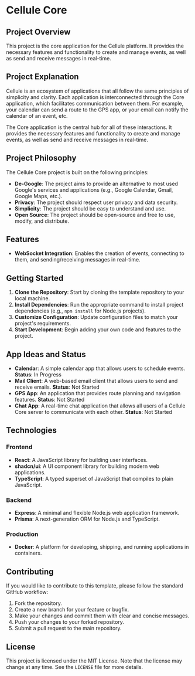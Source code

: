 # Cellule Core

## Project Overview

This project is the core application for the Cellule platform. It provides the necessary features and functionality to create and manage events, as well as send and receive messages in real-time.

## Project Explanation

Cellule is an ecosystem of applications that all follow the same principles of simplicity and clarity. Each application is interconnected through the Core application, which facilitates communication between them. For example, your calendar can send a route to the GPS app, or your email can notify the calendar of an event, etc.

The Core application is the central hub for all of these interactions. It provides the necessary features and functionality to create and manage events, as well as send and receive messages in real-time.

## Project Philosophy

The Cellule Core project is built on the following principles:

- **De-Google**: The project aims to provide an alternative to most used Google's services and applications (e.g., Google Calendar, Gmail, Google Maps, etc.).
- **Privacy**: The project should respect user privacy and data security.
- **Simplicity**: The project should be easy to understand and use.
- **Open Source**: The project should be open-source and free to use, modify, and distribute.

## Features

- **WebSocket Integration**: Enables the creation of events, connecting to them, and sending/receiving messages in real-time.

## Getting Started

1. **Clone the Repository**: Start by cloning the template repository to your local machine.
2. **Install Dependencies**: Run the appropriate command to install project dependencies (e.g., `npm install` for Node.js projects).
3. **Customize Configuration**: Update configuration files to match your project's requirements.
4. **Start Development**: Begin adding your own code and features to the project.

## App Ideas and Status

- **Calendar**: A simple calendar app that allows users to schedule events. **Status**: In Progress
- **Mail Client**: A web-based email client that allows users to send and receive emails. **Status**: Not Started
- **GPS App**: An application that provides route planning and navigation features. **Status**: Not Started
- **Chat App**: A real-time chat application that allows all users of a Cellule Core server to communicate with each other. **Status**: Not Started

## Technologies

### Frontend

- **React**: A JavaScript library for building user interfaces.
- **shadcn/ui**: A UI component library for building modern web applications.
- **TypeScript**: A typed superset of JavaScript that compiles to plain JavaScript.

### Backend

- **Express**: A minimal and flexible Node.js web application framework.
- **Prisma**: A next-generation ORM for Node.js and TypeScript.

### Production

- **Docker**: A platform for developing, shipping, and running applications in containers.

## Contributing

If you would like to contribute to this template, please follow the standard GitHub workflow:

1. Fork the repository.
2. Create a new branch for your feature or bugfix.
3. Make your changes and commit them with clear and concise messages.
4. Push your changes to your forked repository.
5. Submit a pull request to the main repository.

## License

This project is licensed under the MIT License. Note that the license may change at any time. See the `LICENSE` file for more details.